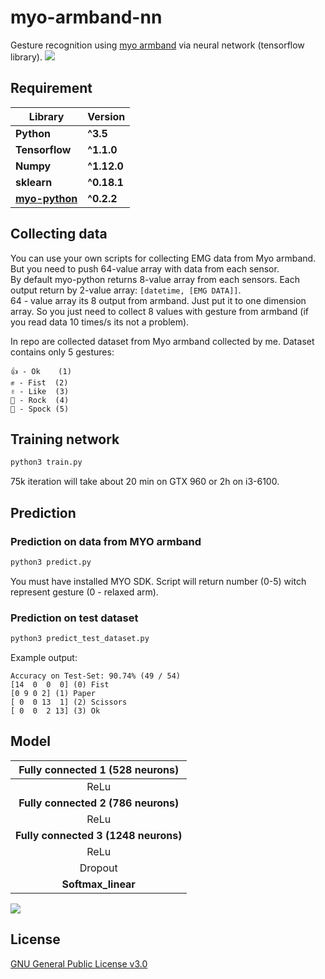 # myo-armband-nn
Gesture recognition using [myo armband](https://www.myo.com) via neural network (tensorflow library).
![](https://s3.eu-central-1.amazonaws.com/serhiy/Github_repo/myo-armband-nn-logo.jpg)


## Requirement
**Library** | **Version**
--- | ---
**Python** | **^3.5**
**Tensorflow** | **^1.1.0** 
**Numpy** | **^1.12.0**
**sklearn** |  **^0.18.1**
**[myo-python](https://github.com/NiklasRosenstein/myo-python)** |  **^0.2.2**


## Collecting data
You can use your own scripts for collecting EMG data from Myo armband.
But you need to push 64-value array with data from each sensor.<br />
By default myo-python returns 8-value array from each sensors.
Each output return by 2-value array: ```[datetime, [EMG DATA]]```.<br />
64 - value array its 8 output from armband. Just put it to one dimension array.
So you just need to collect 8 values with gesture from armband (if you read data 10 times/s its not a problem).

In repo are collected dataset from Myo armband collected by me. Dataset contains only 5 gestures:
```
👍 - Ok    (1)
✊️ - Fist  (2)
✌️ - Like  (3)
🤘 - Rock  (4)
🖖 - Spock (5)
```

## Training network
```sh
python3 train.py
```
75k iteration will take about 20 min on GTX 960 or 2h on i3-6100.

## Prediction
### Prediction on data from MYO armband
```sh
python3 predict.py
```
You must have installed MYO SDK.
Script will return number (0-5) witch represent gesture (0 - relaxed arm).

### Prediction on test dataset
```sh
python3 predict_test_dataset.py
```
Example output:
```
Accuracy on Test-Set: 90.74% (49 / 54)
[14  0  0  0] (0) Fist
[0 9 0 2] (1) Paper
[ 0  0 13  1] (2) Scissors
[ 0  0  2 13] (3) Ok

```

## Model
| **Fully connected 1 (528 neurons)** |
| :---: |
| ReLu |
| **Fully connected 2 (786 neurons)** |
| ReLu |
| **Fully connected 3 (1248 neurons)**  |
| ReLu |
| Dropout |
| **Softmax_linear** |
![](https://s3.eu-central-1.amazonaws.com/serhiy/Github_repo/myo-armband-nn-model.png)

## License
[GNU General Public License v3.0](https://github.com/exelban/myo-armband-nn/blob/master/LICENSE)
